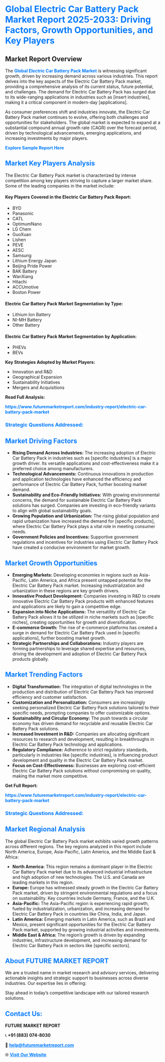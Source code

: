 <h1 style="color: #007BFF;">Global Electric Car Battery Pack Market Report 2025-2033: Driving Factors, Growth Opportunities, and Key Players</h1>

<section id="overview">
<h2>Market Report Overview</h2>
<p>The <a href="https://www.futuremarketreport.com/industry-report/electric-car-battery-pack-market" style="color: #007BFF; text-decoration: none;"><strong>Global Electric Car Battery Pack Market</strong></a> is witnessing significant growth, driven by increasing demand across various industries. This report delves into the key aspects of the Electric Car Battery Pack market, providing a comprehensive analysis of its current status, future potential, and challenges. The demand for Electric Car Battery Pack has surged due to its wide-ranging applications in industries such as [insert industries], making it a critical component in modern-day [applications].</p>
<p>As consumer preferences shift and industries innovate, the Electric Car Battery Pack market continues to evolve, offering both challenges and opportunities for stakeholders. The global market is expected to expand at a substantial compound annual growth rate (CAGR) over the forecast period, driven by technological advancements, emerging applications, and increasing investments by major players.</p>
</section>

<section id="overview">
<p><a href="https://www.futuremarketreport.com/request-sample/reportId=91803" style="color: #007BFF; text-decoration: none;"><strong>Explore Sample Report Here</strong></a></p>
</section>

<section id="key-players">
<h2 style="color: #007BFF;">Market Key Players Analysis</h2>
<p>The Electric Car Battery Pack market is characterized by intense competition among key players striving to capture a larger market share. Some of the leading companies in the market include:</p>
<h4>Key Players Covered in the Electric Car Battery Pack Report:</h4>
<ul><li>BYD</li><li>Panasonic</li><li>CATL</li><li>OptimumNano</li><li>LG Chem</li><li>GuoXuan</li><li>Lishen</li><li>PEVE</li><li>AESC</li><li>Samsung</li><li>Lithium Energy Japan</li><li>Beijing Pride Power</li><li>BAK Battery</li><li>WanXiang</li><li>Hitachi</li><li>ACCUmotive</li><li>Boston Power</li></ul>
<h4>Electric Car Battery Pack Market Segmentation by Type:</h4>
<ul><li>Lithium Ion Battery</li><li>NI-MH Battery</li><li>Other Battery</li></ul>

<h4>Electric Car Battery Pack Market Segmentation by Application:</h4>
<ul><li>PHEVs</li><li>BEVs</li></ul>
<p><strong>Key Strategies Adopted by Market Players:</strong></p>
<ul>
<li>Innovation and R&D</li>
<li>Geographical Expansion</li>
<li>Sustainability Initiatives</li>
<li>Mergers and Acquisitions</li>
</ul>
</section>

<section>
<p><strong>Read Full Analysis: </strong></p><a href="https://www.futuremarketreport.com/industry-report/electric-car-battery-pack-market" style="color: #007BFF; text-decoration: none;"><strong>https://www.futuremarketreport.com/industry-report/electric-car-battery-pack-market</strong></a>
<h3 style="color: #007BFF;">Strategic Questions Addressed:</h3>
</section>

<section id="driving-factors">
<h2 style="color: #007BFF;">Market Driving Factors</h2>
<ul>
<li><strong>Rising Demand Across Industries:</strong> The increasing adoption of Electric Car Battery Pack in industries such as [specific industries] is a major growth driver. Its versatile applications and cost-effectiveness make it a preferred choice among manufacturers.</li>
<li><strong>Technological Advancements:</strong> Continuous innovations in production and application technologies have enhanced the efficiency and performance of Electric Car Battery Pack, further boosting market demand.</li>
<li><strong>Sustainability and Eco-Friendly Initiatives:</strong> With growing environmental concerns, the demand for sustainable Electric Car Battery Pack solutions has surged. Companies are investing in eco-friendly variants to align with global sustainability goals.</li>
<li><strong>Growing Population and Urbanization:</strong> The rising global population and rapid urbanization have increased the demand for [specific products], where Electric Car Battery Pack plays a vital role in meeting consumer needs.</li>
<li><strong>Government Policies and Incentives:</strong> Supportive government regulations and incentives for industries using Electric Car Battery Pack have created a conducive environment for market growth.</li>
</ul>
</section>

<section id="growth-opportunities">
<h2 style="color: #007BFF;">Market Growth Opportunities</h2>
<ul>
<li><strong>Emerging Markets:</strong> Developing economies in regions such as Asia-Pacific, Latin America, and Africa present untapped potential for the Electric Car Battery Pack market. Increasing industrialization and urbanization in these regions are key growth drivers.</li>
<li><strong>Innovative Product Development:</strong> Companies investing in R&D to create innovative Electric Car Battery Pack products with enhanced features and applications are likely to gain a competitive edge.</li>
<li><strong>Expansion into Niche Applications:</strong> The versatility of Electric Car Battery Pack allows it to be utilized in niche markets such as [specific niches], creating opportunities for growth and diversification.</li>
<li><strong>E-commerce Growth:</strong> The rise of e-commerce platforms has created a surge in demand for Electric Car Battery Pack used in [specific applications], further boosting market growth.</li>
<li><strong>Strategic Partnerships and Collaborations:</strong> Industry players are forming partnerships to leverage shared expertise and resources, driving the development and adoption of Electric Car Battery Pack products globally.</li>
</ul>
</section>

<section id="trending-factors">
<h2 style="color: #007BFF;">Market Trending Factors</h2>
<ul>
<li><strong>Digital Transformation:</strong> The integration of digital technologies in the production and distribution of Electric Car Battery Pack has improved efficiency and customer satisfaction.</li>
<li><strong>Customization and Personalization:</strong> Consumers are increasingly seeking personalized Electric Car Battery Pack solutions tailored to their specific needs, prompting companies to offer customizable options.</li>
<li><strong>Sustainability and Circular Economy:</strong> The push towards a circular economy has driven demand for recyclable and reusable Electric Car Battery Pack solutions.</li>
<li><strong>Increased Investment in R&D:</strong> Companies are allocating significant resources to research and development, resulting in breakthroughs in Electric Car Battery Pack technology and applications.</li>
<li><strong>Regulatory Compliance:</strong> Adherence to strict regulatory standards, particularly in industries like [specific industries], is influencing product development and quality in the Electric Car Battery Pack market.</li>
<li><strong>Focus on Cost-Effectiveness:</strong> Businesses are exploring cost-efficient Electric Car Battery Pack solutions without compromising on quality, making the market more competitive.</li>
</ul>
</section>

<section>
<p><strong>Get Full Report: </strong></p><a href="https://www.futuremarketreport.com/industry-report/electric-car-battery-pack-market" style="color: #007BFF; text-decoration: none;"><strong>https://www.futuremarketreport.com/industry-report/electric-car-battery-pack-market</strong></a>
<h3 style="color: #007BFF;">Strategic Questions Addressed:</h3>
</section>


<section id="regional-analysis">
<h2 style="color: #007BFF;">Market Regional Analysis</h2>
<p>The global Electric Car Battery Pack market exhibits varied growth patterns across different regions. The key regions analyzed in this report include North America, Europe, Asia-Pacific, Latin America, and the Middle East & Africa:</p>
<ul>
<li><strong>North America:</strong> This region remains a dominant player in the Electric Car Battery Pack market due to its advanced industrial infrastructure and high adoption of new technologies. The U.S. and Canada are leading markets in this region.</li>
<li><strong>Europe:</strong> Europe has witnessed steady growth in the Electric Car Battery Pack market, driven by stringent environmental regulations and a focus on sustainability. Key countries include Germany, France, and the U.K.</li>
<li><strong>Asia-Pacific:</strong> The Asia-Pacific region is experiencing rapid growth, fueled by industrialization, urbanization, and increasing demand for Electric Car Battery Pack in countries like China, India, and Japan.</li>
<li><strong>Latin America:</strong> Emerging markets in Latin America, such as Brazil and Mexico, present significant opportunities for the Electric Car Battery Pack market, supported by growing industrial activities and investments.</li>
<li><strong>Middle East & Africa:</strong> The region’s growth is driven by expanding industries, infrastructure development, and increasing demand for Electric Car Battery Pack in sectors like [specific sectors].</li>
</ul>
</section>

<footer>
<h2 style="color: #007BFF;">About FUTURE MARKET REPORT</h2>
<p>We are a trusted name in market research and advisory services, delivering actionable insights and strategic support to businesses across diverse industries. Our expertise lies in offering:</p>

<p>Stay ahead in today’s competitive landscape with our tailored research solutions.</p>

<h2 style="color: #007BFF;">Contact Us:</h2>
<p><strong>FUTURE MARKET REPORT</strong></p>
<p>📞 <strong>+91 (883) 074-8030</strong></p>
<p>📧 <strong><a href="mailto:help@futuremarketreport.com" style="color: #007BFF;">help@futuremarketreport.com</a></strong></p>
<p>🌐 <strong><a href="https://www.futuremarketreport.com/" style="color: #007BFF;">Visit Our Website</a></strong></p>
</footer>